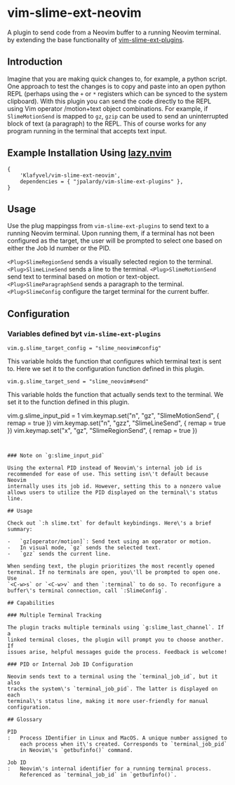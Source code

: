 # vim-slime-ext-neovim

A plugin to send code from a Neovim buffer to a running Neovim terminal.
by extending the base functionality of [vim-slime-ext-plugins](https://github.com/jpalardy/vim-slime-ext-plugins/).

## Introduction

Imagine that you are making quick changes to, for example, a python script.  One approach to test the changes is to copy and paste into an open python REPL (perhaps using the `+` or `*` registers which can be synced to the system clipboard).  With this plugin you can send the code directly to the REPL using Vim operator /motion+text object combinations. For example, if `SlimeMotionSend` is mapped to `gz`, `gzip` can be used to send an uninterrupted block of text (a paragraph) to the REPL. This of course works for any program running in the terminal that accepts text input.


## Example Installation Using [lazy.nvim](https://github.com/folke/lazy.nvim)

```
{
    'Klafyvel/vim-slime-ext-neovim',
    dependencies = { "jpalardy/vim-slime-ext-plugins" },
}
```

## Usage

Use the plug mappingss from `vim-slime-ext-plugins` to send text to a running Neovim terminal. Upon running them, if a terminal has not been configured as the target, the user will be prompted to select one based on either the Job Id number or the PID. 

`<Plug>SlimeRegionSend` sends a visually selected region to the terminal.
`<Plug>SlimeLineSend` sends a line to the terminal.
`<Plug>SlimeMotionSend` send text to terminal based on motion or text-object.
`<Plug>SlimeParagraphSend` sends a paragraph to the terminal.
`<Plug>SlimeConfig` configure the target terminal for the current buffer.

## Configuration

### Variables defined byt `vim-slime-ext-plugins`

```
vim.g.slime_target_config = "slime_neovim#config"
```
This variable holds the function that configures which terminal text is sent to. Here we set it to the configuration function defined in this plugin. 


```
vim.g.slime_target_send = "slime_neovim#send"
```

This variable holds the function that actually sends text to the terminal. We set it to the function defined in this plugin.




vim.g.slime_input_pid = 1
vim.keymap.set("n", "gz", "<Plug>SlimeMotionSend", { remap = true })
vim.keymap.set("n", "gzz", "<Plug>SlimeLineSend", { remap = true })
vim.keymap.set("x", "gz", "<Plug>SlimeRegionSend", { remap = true })
```


### Note on `g:slime_input_pid`

Using the external PID instead of Neovim\'s internal job id is
recommended for ease of use. This setting isn\'t default because Neovim
internally uses its job id. However, setting this to a nonzero value
allows users to utilize the PID displayed on the terminal\'s status
line.

## Usage

Check out `:h slime.txt` for default keybindings. Here\'s a brief
summary:

-   `gz[operator/motion]`: Send text using an operator or motion.
-   In visual mode, `gz` sends the selected text.
-   `gzz` sends the current line.

When sending text, the plugin prioritizes the most recently opened
terminal. If no terminals are open, you\'ll be prompted to open one. Use
`<C-w>s` or `<C-w>v` and then `:terminal` to do so. To reconfigure a
buffer\'s terminal connection, call `:SlimeConfig`.

## Capabilities

### Multiple Terminal Tracking

The plugin tracks multiple terminals using `g:slime_last_channel`. If a
linked terminal closes, the plugin will prompt you to choose another. If
issues arise, helpful messages guide the process. Feedback is welcome!

### PID or Internal Job ID Configuration

Neovim sends text to a terminal using the `terminal_job_id`, but it also
tracks the system\'s `terminal_job_pid`. The latter is displayed on each
terminal\'s status line, making it more user-friendly for manual
configuration.

## Glossary

PID
:   Process IDentifier in Linux and MacOS. A unique number assigned to
    each process when it\'s created. Corresponds to `terminal_job_pid`
    in Neovim\'s `getbufinfo()` command.

Job ID
:   Neovim\'s internal identifier for a running terminal process.
    Referenced as `terminal_job_id` in `getbufinfo()`.
